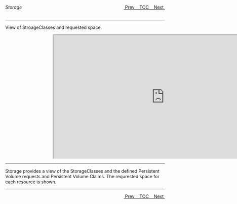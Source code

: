<topicKey storage/>
<topicBack id="topicNext" link="cluster"/>
<topicNext id="topicBack" link="security"/>

<a style="float: right;" href="javascript:docNextTopic()">&nbsp;&nbsp;Next&nbsp;<i class="fas fa-lg fa-arrow-right"></i></a>
<a style="float: right;" href="javascript:docNextTopic('toc')">&nbsp;&nbsp;TOC&nbsp;&nbsp;</a>
<a style="float: right;" href="javascript:docPrevTopic()"><i class="fas fa-lg fa-arrow-left"></i>&nbsp;Prev&nbsp;&nbsp;</a>

###### Storage
---

View of StroageClasses and requested space.

<div style="margin-left: 150px;">
    <iframe width="700" height="390" src="https://www.youtube.com/embed/zgJlWk5QqBM"></iframe>
</div>

---

Storage provides a view of the StorageClasses and the defined Persistent Volume requests and Persistent Volume Claims.  The requrested space for each resource is shown.

---

<a style="float: right;" href="javascript:docNextTopic()">&nbsp;&nbsp;Next&nbsp;<i class="fas fa-lg fa-arrow-right"></i></a>
<a style="float: right;" href="javascript:docNextTopic('toc')">&nbsp;&nbsp;TOC&nbsp;&nbsp;</a>
<a style="float: right;" href="javascript:docPrevTopic()"><i class="fas fa-lg fa-arrow-left"></i>&nbsp;Prev&nbsp;&nbsp;</a>
